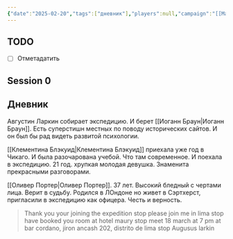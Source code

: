 ```yaml
---
{"date":"2025-02-20","tags":["дневник"],"players":null,"campaign":"[[Masks of Nyarlathotep]]","world-date":"18 марта 1921","world-time-start":"19:00","dg-publish":true,"previous-session":null,"next-session":null,"permalink":"/20-fevralya-2025/","dgPassFrontmatter":true}
---
```



## TODO
- [ ] Отметадатить

## Session 0


## Дневник

Августин Ларкин собирает экспедицию. И берет [[Иоганн Браун\|Иоганн Браун]]. Есть суперстишн местных по поводу исторических сайтов. И он был бы рад видеть развитой психологии. 

[[Клементина Блэкуид\|Клементина Блэкуид]] приехала уже год в Чикаго. И была разочарована учебой. Что там современное. И поехала в экспедицию. 21 год. хрупкая молодая девушка. Знаменита прекрасными разговорами. 

[[Оливер Портер\|Оливер Портер]]. 37 лет. Высокий бледный с чертами лица. Верит в судьбу. Родился в ЛОндоне но живет в Сэртхерст, пригласили в экспедицию как офицера. Честь и верность. 

> Thank you your joining the expedition stop please join me in lima stop have booked you room at hotel maury stop meet 18 march at 7 pm at bar cordano, jiron ancash 202, distrito de lima stop
> Augusus larkin